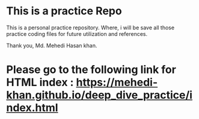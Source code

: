 # This is a practice Repo

This is a personal practice repository. Where, i will be save all those practice coding files for future utilization and references.

Thank you, 
Md. Mehedi Hasan khan.

# Please go to the following link for HTML index : https://mehedi-khan.github.io/deep_dive_practice/index.html

